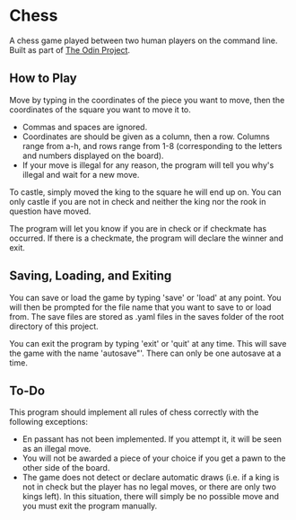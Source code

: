 # Chess

A chess game played between two human players on the command line. Built as part of [The Odin Project](http://www.theodinproject.com/ruby-programming/ruby-final-project).

## How to Play

Move by typing in the coordinates of the piece you want to move, then the coordinates of the square you want to move it to. 
* Commas and spaces are ignored. 
* Coordinates are should be given as a column, then a row. Columns range from a-h, and rows range from 1-8 (corresponding to the letters and numbers displayed on the board).
* If your move is illegal for any reason, the program will tell you why's illegal and wait for a new move.

To castle, simply moved the king to the square he will end up on. You can only castle if you are not in check and neither the king nor the rook in question have moved.

The program will let you know if you are in check or if checkmate has occurred. If there is a checkmate, the program will declare the winner and exit.

## Saving, Loading, and Exiting

You can save or load the game by typing 'save' or 'load' at any point. You will then be prompted for the file name that you want to save to or load from. The save files are stored as .yaml files in the saves folder of the root directory of this project.

You can exit the program by typing 'exit' or 'quit' at any time. This will save the game with the name 'autosave"'. There can only be one autosave at a time.

## To-Do

This program should implement all rules of chess correctly with the following exceptions:
* En passant has not been implemented. If you attempt it, it will be seen as an illegal move.
* You will not be awarded a piece of your choice if you get a pawn to the other side of the board.
* The game does not detect or declare automatic draws (i.e. if a king is not in check but the player has no legal moves, or there are only two kings left). In this situation, there will simply be no possible move and you must exit the program manually.
